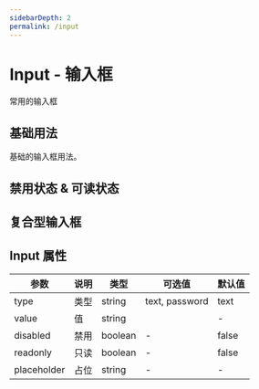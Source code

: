 ```yaml
---
sidebarDepth: 2
permalink: /input
---
```


# Input - 输入框
常用的输入框

## 基础用法
基础的输入框用法。

<ClientOnly>
  <input-demo type="basic"/>
</ClientOnly>

## 禁用状态 & 可读状态
<ClientOnly>
  <input-demo type="disabled"/>
</ClientOnly>

## 复合型输入框
<ClientOnly>
  <input-demo type="group"/>
</ClientOnly>

## Input 属性
| 参数       |  说明          |   类型   |   可选值 |  默认值  |
| --------- | -------------- | ------- | ------ | ------ |
| type      | 类型      | string  |  text, password      | text  |
| value     | 值        | string   |                    |  -     |
| disabled  | 禁用      | boolean  |    -               | false   |
| readonly  | 只读      | boolean  |    -               | false   |
| placeholder  | 占位      | string  |    -               | -   |